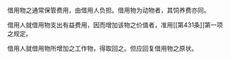 借用物之通常保管费用，由借用人负担。借用物为动物者，其饲养费亦同。

借用人就借用物支出有益费用，因而增加该物之价值者，准用[[第431条]]第一项之规定。

借用人就借用物所增加之工作物，得取回之。但应回复借用物之原状。